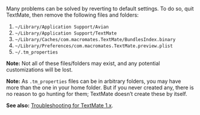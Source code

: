 Many problems can be solved by reverting to default settings. To do so, quit TextMate, then remove the following files and folders:

 1. `~/Library/Application Support/Avian`
 1. `~/Library/Application Support/TextMate`
 1. `~/Library/Caches/com.macromates.TextMate/BundlesIndex.binary`
 1. `~/Library/Preferences/com.macromates.TextMate.preview.plist`
 1. `~/.tm_properties`

**Note:** Not all of these files/folders may exist, and any potential customizations will be lost.

**Note:** As `.tm_properties` files can be in arbitrary folders, you may have more than the one in your home folder. But if you never created any, there is no reason to go hunting for them; TextMate doesn’t create these by itself.

**See also:** [Troubleshooting for TextMate 1.x](http://wiki.macromates.com/Troubleshooting/).
